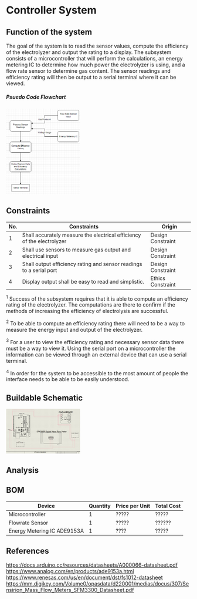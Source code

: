 # Controller System
## Function of the system

The goal of the system is to read the sensor values, compute the efficiency of the electrolyzer and output the rating to a display. The subsystem consists of a microcontroller that will perform the calculations, an energy metering IC to determine how much power the electrolyzer is using, and a flow rate sensor to determine gas content. The sensor readings and efficiency rating will then be output to a serial terminal where it can be viewed.
##### Psuedo Code Flowchart
<img src="/Documentation/Images/Controller_System/Conceptual/PseudoCodeFlowchart.PNG" width="40%" height="40%">


## Constraints
| No. | Constraints                                                                                   | Origin            |
| --- | --------------------------------------------------------------------------------------------- | ----------------- |
| 1   | Shall accurately measure the electrical efficiency of the electrolyzer                        | Design Constraint |
| 2   | Shall use sensors to measure gas output and electrical input                                  | Design Constraint |
| 3   | Shall output efficiency rating and sensor readings to a serial port                           | Design Constraint | 
| 4   | Display output shall be easy to read and simplistic.                                          | Ethics Constraint |

<sup>1</sup> Success of the subsystem requires that it is able to compute an efficiency rating of the electrolyzer. The computations are there to confirm if the methods of increasing the efficiency of electrolysis are successful.

<sup>2</sup> To be able to compute an efficiency rating there will need to be a way to measure the energy input and output of the electrolyzer.

<sup>3</sup> For a user to view the efficiency rating and necessary sensor data there must be a way to view it. Using the serial port on a microcontroller the information can be viewed through an external device that can use a serial terminal.

<sup>4</sup> In order for the system to be accessible to the most amount of people the interface needs to be able to be easily understood.

## Buildable Schematic
<img src="/Documentation/Images/Controller_System/Buildable_Schematics/Controller_System_Schematic.png" width="40%" height="40%">


## Analysis


## BOM
| Device | Quantity | Price per Unit | Total Cost |
| ------ | -------- | -------------- | ---------- |
| Microcontroller | 1 | ????? | ????? |
| Flowrate Sensor | 1 | ????? | ?????? | ?????? |
| Energy Metering IC ADE9153A | 1 | ???? | ????? |

## References
https://docs.arduino.cc/resources/datasheets/A000066-datasheet.pdf
https://www.analog.com/en/products/ade9153a.html
https://www.renesas.com/us/en/document/dst/fs1012-datasheet
https://mm.digikey.com/Volume0/opasdata/d220001/medias/docus/307/Sensirion_Mass_Flow_Meters_SFM3300_Datasheet.pdf
